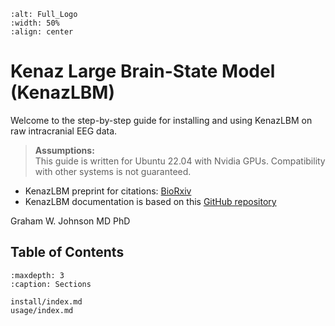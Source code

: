 ```{image} img/Full_Logo.jpg
:alt: Full_Logo
:width: 50%
:align: center
```

# Kenaz Large Brain-State Model (KenazLBM)
Welcome to the step-by-step guide for installing and using KenazLBM on raw intracranial EEG data.

> **Assumptions:**  
> This guide is written for Ubuntu 22.04 with Nvidia GPUs. Compatibility with other systems is not guaranteed.

- KenazLBM preprint for citations: [BioRxiv](https://www.biorxiv.org/content/10.1101/2025.08.10.669538v2)
- KenazLBM documentation is based on this [GitHub repository](https://github.com/grahamwjohnson/KenazLBM)

Graham W. Johnson MD PhD

## Table of Contents

```{toctree}
:maxdepth: 3
:caption: Sections

install/index.md
usage/index.md
```






